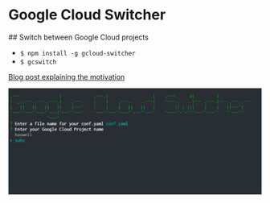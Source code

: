 # Google Cloud Switcher

## Switch between Google Cloud projects

- `$ npm install -g gcloud-switcher`
- `$ gcswitch`

[Blog post explaining the motivation](http://ewanvalentine.io/a-simple-cli-tool-for-switching-google-cloud-projects/)

![Screenshot](screenshot.png)
